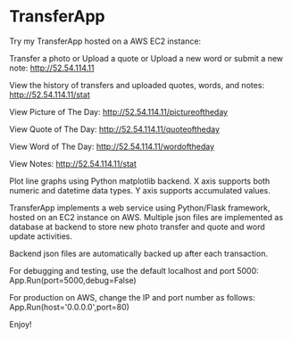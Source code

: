 # TransferApp

Try my TransferApp hosted on a AWS EC2 instance:

Transfer a photo or Upload a quote or Upload a new word or submit a new note:
http://52.54.114.11

View the history of transfers and uploaded quotes, words, and notes:
http://52.54.114.11/stat

View Picture of The Day:
http://52.54.114.11/pictureoftheday

View Quote of The Day:
http://52.54.114.11/quoteoftheday

View Word of The Day:
http://52.54.114.11/wordoftheday

View Notes:
http://52.54.114.11/stat

Plot line graphs using Python matplotlib backend. X axis supports both numeric and datetime data types. Y axis supports accumulated values.  

TransferApp implements a web service using Python/Flask framework, hosted on an EC2 instance on AWS. Multiple json files are implemented as database at backend to store new photo transfer and quote and word update activities.

Backend json files are automatically backed up after each transaction. 

For debugging and testing, use the default localhost and port 5000:
App.Run(port=5000,debug=False)

For production on AWS, change the IP and port number as follows:
App.Run(host='0.0.0.0',port=80)

Enjoy!
